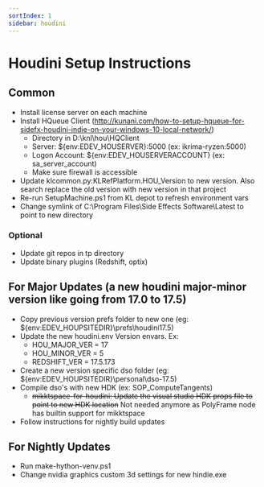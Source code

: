 ```yaml
---
sortIndex: 1
sidebar: houdini
---
```


# Houdini Setup Instructions

## Common

- Install license server on each machine
- Install HQueue Client (<http://kunani.com/how-to-setup-hqueue-for-sidefx-houdini-indie-on-your-windows-10-local-network/>)
  - Directory in D:\knl\hou\HQClient
  - Server: ${env:EDEV_HOUSERVER}:5000 (ex: ikrima-ryzen:5000)
  - Logon Account: ${env:EDEV_HOUSERVERACCOUNT} (ex: sa_server_account)
  - Make sure firewall is accessible
- Update klcommon.py:KLRefPlatform.HOU_Version to new version. Also search replace the old version with new version in that project
- Re-run SetupMachine.ps1 from KL depot to refresh environment vars
- Change symlink of C:\Program Files\Side Effects Software\Latest to point to new directory

### Optional

- Update git repos in tp directory
- Update binary plugins (Redshift, optix)

## For Major Updates (a new houdini major-minor version like going from 17.0 to 17.5)

- Copy previous version prefs folder to new one (eg: ${env:EDEV_HOUPSITEDIR}\prefs\houdini17.5)
- Update the new houdini.env Version envars. Ex:
  - HOU_MAJOR_VER = 17
  - HOU_MINOR_VER = 5
  - REDSHIFT_VER = 17.5.173
- Create a new version specific dso folder (eg: ${env:EDEV_HOUPSITEDIR}\personal\dso-17.5)
- Compile dso's with new HDK (ex: SOP_ComputeTangents)
  - ~~mikktspace-for-houdini: Update the visual studio HDK props file to point to new HDK location~~ Not needed anymore as PolyFrame node has builtin support for mikktspace
- Follow instructions for nightly build updates

## For Nightly Updates

- Run make-hython-venv.ps1
- Change nvidia graphics custom 3d settings for new hindie.exe

